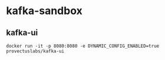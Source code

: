 # kafka-sandbox

## kafka-ui 

```
docker run -it -p 8080:8080 -e DYNAMIC_CONFIG_ENABLED=true provectuslabs/kafka-ui
```